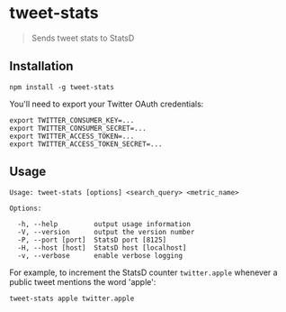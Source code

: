 # tweet-stats

> Sends tweet stats to StatsD

## Installation

```
npm install -g tweet-stats
```

You'll need to export your Twitter OAuth credentials:

```
export TWITTER_CONSUMER_KEY=...
export TWITTER_CONSUMER_SECRET=...
export TWITTER_ACCESS_TOKEN=...
export TWITTER_ACCESS_TOKEN_SECRET=...
```

## Usage

```
Usage: tweet-stats [options] <search_query> <metric_name>

Options:

  -h, --help         output usage information
  -V, --version      output the version number
  -P, --port [port]  StatsD port [8125]
  -H, --host [host]  StatsD host [localhost]
  -v, --verbose      enable verbose logging
```

For example, to increment the StatsD counter `twitter.apple` whenever a public tweet mentions the word 'apple':

```
tweet-stats apple twitter.apple
```